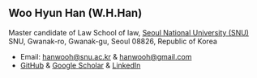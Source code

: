 ## Woo Hyun Han (W.H.Han)  
Master candidate of Law
School of law, [Seoul National University (SNU)](http://law.snu.ac.kr/)
SNU, Gwanak-ro, Gwanak-gu, Seoul 08826, Republic of Korea
<!--
Postdoctoral research associate at [Theorerical Condensed Matter Physics Group](http://taehae.kaist.ac.kr/)  
Department of Physics, [Korea Advanced Institute of Science and Technology (KAIST)](http://www.kaist.ac.kr/html/en/index.html)  
KAIST, 291 Daehak-ro, Yuseong-gu, Daejeon 34141, Republic of Korea  
-->
* Email: [hanwooh@snu.ac.kr](mailto:hanwooh@snu.ac.kr) & [hanwooh@gmail.com](mailto:hanwooh@gmail.com)  
* [GitHub](https://github.com/WOOHYUNHAN) & [Google Scholar](https://scholar.google.com/citations?user=MvYSFyoAAAAJ&hl=en) & [LinkedIn](https://www.linkedin.com/in/woohyun-han-a25888155/)  
